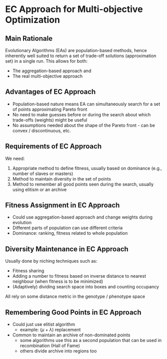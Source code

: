 # EC Approach for Multi-objective Optimization

## Main Rationale

Evolutionary Algorithms (EAs) are population-based methods, hence inherently well suited to return a set of trade-off solutions (approximation set) in a single run. This allows for both:

- The aggregation-based approach and
- The real multi-objective approach

## Advantages of EC Approach

- Population-based nature means EA can simultaneously search for a set of points approximating Pareto front
- No need to make guesses before or during the search about which trade-offs (weights) might be useful
- No assumptions needed about the shape of the Pareto front - can be convex / discontinuous, etc.

## Requirements of EC Approach

We need:

1. Appropriate method to define fitness, usually based on dominance (e.g., number of slaves or masters)
2. Method to maintain diversity in the set of points
3. Method to remember all good points seen during the search, usually using elitism or an archive

## Fitness Assignment in EC Approach

- Could use aggregation-based approach and change weights during evolution
- Different parts of population can use different criteria
- Dominance: ranking, fitness related to whole population

## Diversity Maintenance in EC Approach

Usually done by niching techniques such as:

- Fitness sharing
- Adding a number to fitness based on inverse distance to nearest neighbour (when fitness is to be minimized)
- (Adaptively) dividing search space into boxes and counting occupancy

All rely on some distance metric in the genotype / phenotype space

## Remembering Good Points in EC Approach

- Could just use elitist algorithm 
	- example: $(\mu+\lambda)$ replacement
- Common to maintain an archive of non-dominated points
	- some algorithms use this as a second population that can be used in recombination (Hall of Fame)
	- others divide archive into regions too
